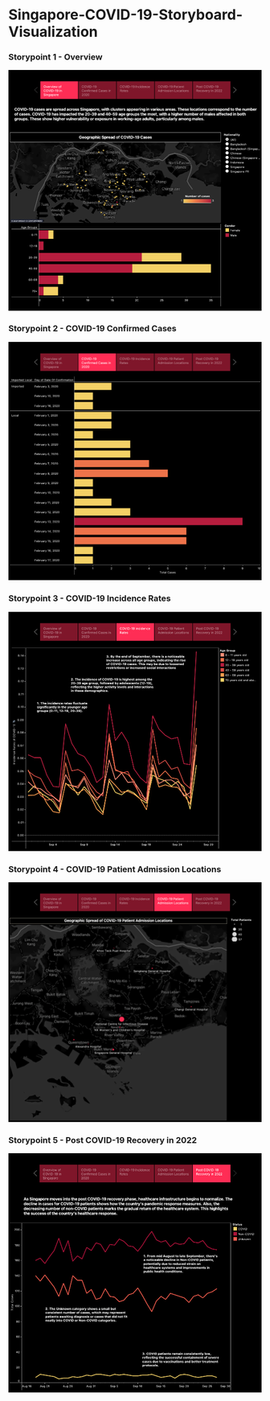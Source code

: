 # Singapore-COVID-19-Storyboard-Visualization

### Storypoint 1 - Overview
<img src="Storypoint 1.png">


### Storypoint 2 - COVID-19 Confirmed Cases
<img src="Storypoint 2.png">


### Storypoint 3 - COVID-19 Incidence Rates
<img src="Storypoint 3.png">


### Storypoint 4 - COVID-19 Patient Admission Locations
<img src="Storypoint 4.png">


### Storypoint 5 - Post COVID-19 Recovery in 2022
<img src="Storypoint 5.png">
